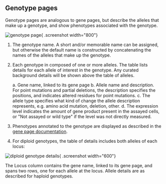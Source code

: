 ## Genotype pages

Genotype pages are analogous to gene pages, but describe the alleles 
that make up a genotype, and show phenotypes associated with the 
genotype.

![genotype page](assets/genotype_page.png){ .screenshot width="800"}

1.  The genotype name. A short and/or memorable name can be assigned,
    but otherwise the default name is constructed by concatenating the
    names of the alleles that make up the genotype.
2.  Each genotype in composed of one or more alleles. The table lists
    details for each allele of interest in the genotype. Any curated
    background details will be shown above the table of alleles.

    a.  Gene name, linked to its gene page
    b.  Allele name and description. For point mutations and partial
        deletions, the description specifies the positions, and
        indicates altered residues for point mutations.
    c.  The allele type specifies what kind of change the allele
        description represents, e.g. amino acid mutation, deletion,
        other.
    d.  The expression level indicates the amount of gene product
        present in the assayed cells, or "Not assayed or wild type" if
        the level was not directly measured.

3.  Phenotypes annotated to the genotype are displayed as described in
    the [gene page documentation](documentation/gene-page-phenotypes).
4.  For diploid genotypes, the table of details includes both alleles
    of each locus:

![diploid genotype details](assets/diploid_genotype_table.png){ .screenshot width="600"}

The Locus column contains the gene name, linked to its gene page, and
spans two rows, one for each allele at the locus. Allele details are
as described for haploid genotypes.
